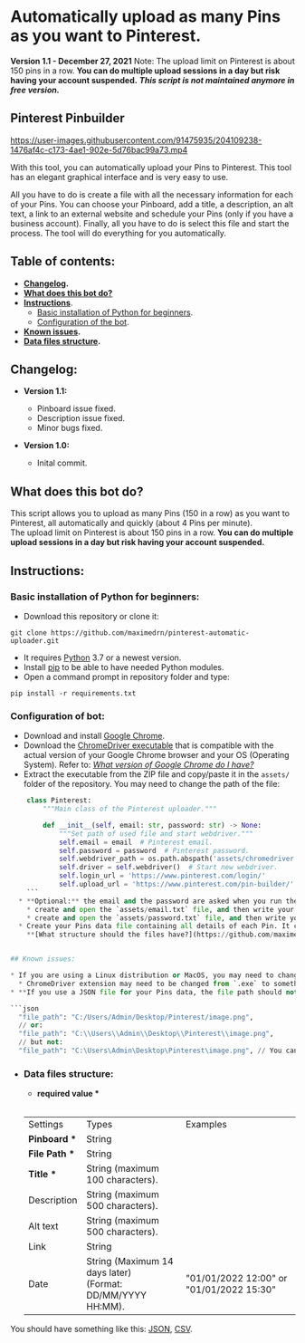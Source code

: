 # Automatically upload as many Pins as you want to Pinterest.

**Version 1.1 - December 27, 2021**
Note: The upload limit on Pinterest is about 150 pins in a row. **You can do multiple upload sessions in a day but risk having your account suspended.**
_**This script is not maintained anymore in free version.**_


## Pinterest Pinbuilder

https://user-images.githubusercontent.com/91475935/204109238-1476af4c-c173-4ae1-902e-5d76bac99a73.mp4

With this tool, you can automatically upload your Pins to Pinterest. This tool has an elegant graphical interface and is very easy to use.

All you have to do is create a file with all the necessary information for each of your Pins. You can choose your Pinboard, add a title, a description, an alt text, a link to an external website and schedule your Pins (only if you have a business account). Finally, all you have to do is select this file and start the process. The tool will do everything for you automatically.


## Table of contents:

* **[Changelog](https://github.com/maximedrn/pinterest-automatic-upload#changelog).**
* **[What does this bot do?](https://github.com/maximedrn/pinterest-automatic-upload#what-does-this-bot-do)**
* **[Instructions](https://github.com/maximedrn/pinterest-automatic-upload#instructions)**.
  * [Basic installation of Python for beginners](https://github.com/maximedrn/pinterest-automatic-upload#basic-installation-of-python-for-beginners).
  * [Configuration of the bot](https://github.com/maximedrn/pinterest-automatic-upload#configuration-of-the-bot).
* **[Known issues](https://github.com/maximedrn/pinterest-automatic-upload#known-issues).**
* **[Data files structure](https://github.com/maximedrn/pinterest-automatic-upload#data-files-structure).**


## Changelog:

* **Version 1.1:**
  * Pinboard issue fixed.
  * Description issue fixed.
  * Minor bugs fixed. 

* **Version 1.0:** 
  * Inital commit.


## What does this bot do?

This script allows you to upload as many Pins (150 in a row) as you want to Pinterest, all automatically and quickly (about 4 Pins per minute).  
The upload limit on Pinterest is about 150 pins in a row. **You can do multiple upload sessions in a day but risk having your account suspended.**


## Instructions:

### Basic installation of Python for beginners:
  * Download this repository or clone it:
  
  ```
  git clone https://github.com/maximedrn/pinterest-automatic-uploader.git
  ```
  * It requires [Python](https://www.python.org/) 3.7 or a newest version.
  * Install [pip](https://pip.pypa.io/en/stable/installation/) to be able to have needed Python modules.
  * Open a command prompt in repository folder and type:
  
  ```
  pip install -r requirements.txt
  ```


### Configuration of bot:

  * Download and install [Google Chrome](https://www.google.com/intl/en_en/chrome/).
  * Download the [ChromeDriver executable](https://chromedriver.chromium.org/downloads) that is compatible with the actual version of your Google Chrome browser and your OS (Operating System). Refer to: _[What version of Google Chrome do I have?](https://www.whatismybrowser.com/detect/what-version-of-chrome-do-i-have)_
  * Extract the executable from the ZIP file and copy/paste it in the `assets/` folder of the repository. You may need to change the path of the file:

```python
    class Pinterest:
        """Main class of the Pinterest uploader."""

        def __init__(self, email: str, password: str) -> None:
            """Set path of used file and start webdriver."""
            self.email = email  # Pinterest email.
            self.password = password  # Pinterest password.
            self.webdriver_path = os.path.abspath('assets/chromedriver.exe')  # Edit this line with your path.
            self.driver = self.webdriver()  # Start new webdriver.
            self.login_url = 'https://www.pinterest.com/login/'
            self.upload_url = 'https://www.pinterest.com/pin-builder/'
    ```
  * **Optional:** the email and the password are asked when you run the bot, but you can:
    * create and open the `assets/email.txt` file, and then write your Pinterest email;
    * create and open the `assets/password.txt` file, and then write your Pinterest password.
  * Create your Pins data file containing all details of each Pin. It can be a JSON or CSV file. Save it in the data folder.  
    **[What structure should the files have?](https://github.com/maximedrn/pinterest-automatic-upload#data-files-structure)**


## Known issues:

* If you are using a Linux distribution or MacOS, you may need to change some parts of the code:  
  * ChromeDriver extension may need to be changed from `.exe` to something else.
* **If you use a JSON file for your Pins data, the file path should not contain a unique "\\". It can be a "/" or a "\\\\":**

```json
  "file_path": "C:/Users/Admin/Desktop/Pinterest/image.png",
  // or:
  "file_path": "C:\\Users\\Admin\\Desktop\\Pinterest\\image.png",
  // but not:
  "file_path": "C:\Users\Admin\Desktop\Pinterest\image.png", // You can see that "\" is highlighted in red.
  ```

* ### Data files structure:

   * <strong>required value *</strong>
          
   <br>
   <table>
      <tbody>
         <tr>
            <td>Settings</td>
            <td>Types</td>
            <td>Examples</td>
         </tr>
         <tr>
            <td><strong>Pinboard *</strong></td>
            <td>String</td>
         </tr>
         <tr>
            <td><strong>File Path *</strong></td>
            <td>String</td>
         </tr>
         <tr>
            <td><strong>Title *</strong></td>
            <td>String (maximum 100 characters).</td>
         </tr>
         <tr>
            <td>Description</td>
            <td>String (maximum 500 characters).</td>
         </tr>
         <tr>
            <td>Alt text</td>
            <td>String (maximum 500 characters).</td>
         </tr>
         <tr>
            <td>Link</td>
            <td>String</td>
         </tr>
         <tr>
            <td>Date</td>
            <td>String (Maximum 14 days later)
              <br>(Format: DD/MM/YYYY HH:MM).</td>
            <td>"01/01/2022 12:00" or "01/01/2022 15:30"</td>
         </tr>
      </tbody>
   </table>

You should have something like this:  [JSON](https://github.com/maximedrn/pinterest-automatic-upload/blob/master/data/json_structure.json), [CSV](https://github.com/maximedrn/pinterest-automatic-upload/blob/master/data/csv_structure.csv).
